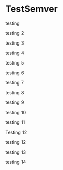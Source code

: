 # TestSemver

testing

testing 2

testing 3

testing 4

testing 5

testing 6

testing 7

testing 8

testing 9

testing 10

testing 11

Testing 12

testing 12

testing 13

testing 14
